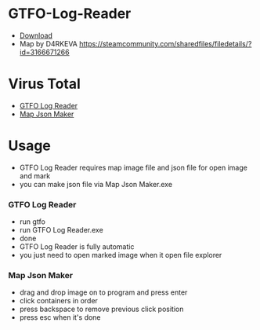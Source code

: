 # GTFO-Log-Reader
* [Download](https://github.com/Nothing031/GTFO-Log-Reader/releases/download/1.0.0/GTFO.Log.Reader.Bundle.zip)
* Map by D4RKEVA https://steamcommunity.com/sharedfiles/filedetails/?id=3166671266
# Virus Total
* [GTFO Log Reader](https://www.virustotal.com/gui/file/335fe2e3e2f34d5f4ccc802abada5bf7569d60db3eb9721424ba1a2e2a5b7ecc)
* [Map Json Maker](https://www.virustotal.com/gui/file/69a1e81aca44bd5d281408d7b9decc213cd3fd6908cf4da4c6099fff8bf912b1)
# Usage
* GTFO Log Reader requires map image file and json file for open image and mark
* you can make json file via Map Json Maker.exe
### GTFO Log Reader
* run gtfo
* run GTFO Log Reader.exe
* done
* GTFO Log Reader is fully automatic
* you just need to open marked image when it open file explorer
### Map Json Maker
* drag and drop image on to program and press enter
* click containers in order
* press backspace to remove previous click position
* press esc when it's done
